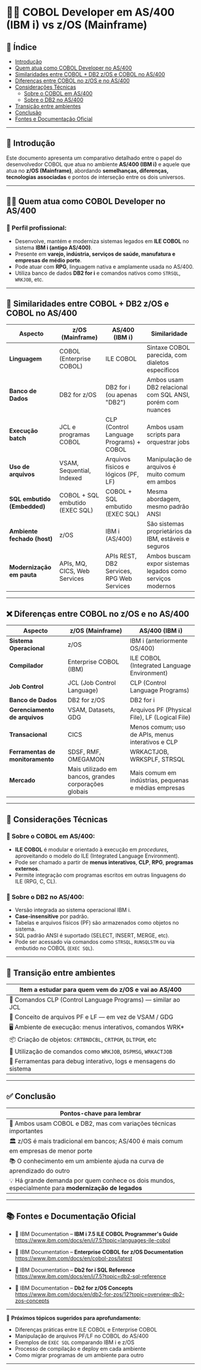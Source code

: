 # 👨‍💻 COBOL Developer em AS/400 (IBM i) vs z/OS (Mainframe)

## 📑 Índice

- [Introdução](#introdução)
- [Quem atua como COBOL Developer no AS/400](#quem-atua-como-cobol-developer-no-as400)
- [Similaridades entre COBOL + DB2 z/OS e COBOL no AS/400](#similaridades-entre-cobol--db2-zos-e-cobol-no-as400)
- [Diferenças entre COBOL no z/OS e no AS/400](#diferenças-entre-cobol-no-zos-e-no-as400)
- [Considerações Técnicas](#considerações-técnicas)
  - [Sobre o COBOL em AS/400](#sobre-o-cobol-em-as400)
  - [Sobre o DB2 no AS/400](#sobre-o-db2-no-as400)
- [Transição entre ambientes](#transição-entre-ambientes)
- [Conclusão](#conclusão)
- [Fontes e Documentação Oficial](#fontes-e-documentação-oficial)

---

## 📌 Introdução

Este documento apresenta um comparativo detalhado entre o papel do desenvolvedor COBOL que atua no ambiente **AS/400 (IBM i)** e aquele que atua no **z/OS (Mainframe)**, abordando **semelhanças, diferenças, tecnologias associadas** e pontos de interseção entre os dois universos.

---

## 👨‍💻 Quem atua como COBOL Developer no AS/400

### 🎯 Perfil profissional:
- Desenvolve, mantém e moderniza sistemas legados em **ILE COBOL** no sistema **IBM i (antigo AS/400)**.
- Presente em **varejo, indústria, serviços de saúde, manufatura e empresas de médio porte**.
- Pode atuar com **RPG**, linguagem nativa e amplamente usada no AS/400.
- Utiliza banco de dados **DB2 for i** e comandos nativos como `STRSQL`, `WRKJOB`, etc.

---

## 🧩 Similaridades entre COBOL + DB2 z/OS e COBOL no AS/400

| Aspecto                       | z/OS (Mainframe)                            | AS/400 (IBM i)                               | Similaridade                                                                 |
|------------------------------|---------------------------------------------|----------------------------------------------|------------------------------------------------------------------------------|
| **Linguagem**                | COBOL (Enterprise COBOL)                   | ILE COBOL                                     | Sintaxe COBOL parecida, com dialetos específicos                             |
| **Banco de Dados**           | DB2 for z/OS                               | DB2 for i (ou apenas "DB2")                   | Ambos usam DB2 relacional com SQL ANSI, porém com nuances                    |
| **Execução batch**           | JCL e programas COBOL                      | CLP (Control Language Programs) + COBOL       | Ambos usam scripts para orquestrar jobs                                     |
| **Uso de arquivos**          | VSAM, Sequential, Indexed                 | Arquivos físicos e lógicos (PF, LF)           | Manipulação de arquivos é muito comum em ambos                              |
| **SQL embutido (Embedded)**  | COBOL + SQL embutido (EXEC SQL)           | COBOL + SQL embutido (EXEC SQL)               | Mesma abordagem, mesmo padrão ANSI                                           |
| **Ambiente fechado (host)**  | z/OS                                       | IBM i (AS/400)                                | São sistemas proprietários da IBM, estáveis e seguros                        |
| **Modernização em pauta**    | APIs, MQ, CICS, Web Services               | APIs REST, DB2 Services, RPG Web Services     | Ambos buscam expor sistemas legados como serviços modernos                   |

---

## ❌ Diferenças entre COBOL no z/OS e no AS/400

| Aspecto                    | z/OS (Mainframe)                                        | AS/400 (IBM i)                                         |
|---------------------------|----------------------------------------------------------|--------------------------------------------------------|
| **Sistema Operacional**   | z/OS                                                     | IBM i (anteriormente OS/400)                          |
| **Compilador**            | Enterprise COBOL (IBM)                                   | ILE COBOL (Integrated Language Environment)           |
| **Job Control**           | JCL (Job Control Language)                               | CLP (Control Language Programs)                       |
| **Banco de Dados**        | DB2 for z/OS                                             | DB2 for i                                              |
| **Gerenciamento de arquivos** | VSAM, Datasets, GDG                                     | Arquivos PF (Physical File), LF (Logical File)        |
| **Transacional**          | CICS                                                    | Menos comum; uso de APIs, menus interativos e CLP     |
| **Ferramentas de monitoramento** | SDSF, RMF, OMEGAMON                                 | WRKACTJOB, WRKSPLF, STRSQL                            |
| **Mercado**               | Mais utilizado em bancos, grandes corporações globais    | Mais comum em indústrias, pequenas e médias empresas  |

---

## 🧠 Considerações Técnicas

### 📌 Sobre o COBOL em AS/400:
- **ILE COBOL** é modular e orientado à execução em *procedures*, aproveitando o modelo do ILE (Integrated Language Environment).
- Pode ser chamado a partir de **menus interativos**, **CLP**, **RPG**, **programas externos**.
- Permite integração com programas escritos em outras linguagens do ILE (RPG, C, CL).

### 📌 Sobre o DB2 no AS/400:
- Versão integrada ao sistema operacional IBM i.
- **Case-insensitive** por padrão.
- Tabelas e arquivos físicos (PF) são armazenados como objetos no sistema.
- SQL padrão ANSI é suportado (SELECT, INSERT, MERGE, etc).
- Pode ser acessado via comandos como `STRSQL`, `RUNSQLSTM` ou via embutido no COBOL (`EXEC SQL`).

---

## 🔄 Transição entre ambientes

| Item a estudar para quem vem do z/OS e vai ao AS/400 |
|-------------------------------------------------------|
| 📘 Comandos CLP (Control Language Programs) — similar ao JCL |
| 📁 Conceito de arquivos PF e LF — em vez de VSAM / GDG |
| 🖥️ Ambiente de execução: menus interativos, comandos WRK* |
| 📦 Criação de objetos: `CRTBNDCBL`, `CRTPGM`, `DLTPGM`, etc |
| 🧰 Utilização de comandos como `WRKJOB`, `DSPMSG`, `WRKACTJOB` |
| 🔄 Ferramentas para debug interativo, logs e mensagens do sistema |

---

## ✅ Conclusão

| Pontos-chave para lembrar |
|---------------------------|
| 🧠 Ambos usam COBOL e DB2, mas com variações técnicas importantes |
| 🏛️ z/OS é mais tradicional em bancos; AS/400 é mais comum em empresas de menor porte |
| 📚 O conhecimento em um ambiente ajuda na curva de aprendizado do outro |
| 💡 Há grande demanda por quem conhece os dois mundos, especialmente para **modernização de legados** |

---

## 📚 Fontes e Documentação Oficial

- 🔗 IBM Documentation – **IBM i 7.5 ILE COBOL Programmer's Guide**  
  https://www.ibm.com/docs/en/i/7.5?topic=languages-ile-cobol

- 🔗 IBM Documentation – **Enterprise COBOL for z/OS Documentation**  
  https://www.ibm.com/docs/en/cobol-zos/latest

- 🔗 IBM Documentation – **Db2 for i SQL Reference**  
  https://www.ibm.com/docs/en/i/7.5?topic=db2-sql-reference

- 🔗 IBM Documentation – **Db2 for z/OS Concepts**  
  https://www.ibm.com/docs/en/db2-for-zos/12?topic=overview-db2-zos-concepts

---

📎 **Próximos tópicos sugeridos para aprofundamento:**
- Diferenças práticas entre ILE COBOL e Enterprise COBOL
- Manipulação de arquivos PF/LF no COBOL do AS/400
- Exemplos de `EXEC SQL` comparando IBM i e z/OS
- Processo de compilação e deploy em cada ambiente
- Como migrar programas de um ambiente para outro

---
